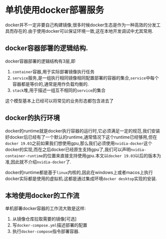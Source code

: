 # 单机使用docker部署服务

docker并不一定非要自己构建镜像,很多时候docker生态是作为一种高效的分发工具而存在的.由于使用docker可以保证环境一致,这在本地开发调试中尤其常用.

## docker容器部署的逻辑结构.

docker容器部署的逻辑结构有3层,即

1. `container`容器,用于实际部署镜像执行任务
2. `service`服务,是一组执行相同镜像相同配置部署的容器的集合,`service`中每个容器都是等价的,通常是用作负载均衡的.
3. `stack`堆,用于描述一组互不相同的`service`的集合

这个模型基本上已经可以将常见的业务形态都包含进去了

## docker的执行环境

docker的runtime就是docker执行容器的运行时,它必须满足一定的规范,我们安装好docker后已经有了一个默认的runtime,通常情况下这个runtime已经够用,但在`docker 19.03`之前如果我们想使用gpu,那么我们必须使用`nvidia-docker`这个docker的实现,而在之后docker已经原生支持gpu了,我们可以声明`nvidia-container-runtime`的位置来直接支持使用gpu.本文以`docker 19.03`以后的版本为准,因此就不介绍`nvidia-docker`了.

docker的runtime都是基于`linux`内核的,因此在windows上或者macos上执行docker实际都是使用的虚拟机.这都是通过集成环境`docker desktop`实现的安装.


## 本地使用docker的工作流

单机部署docker容器的工作流大致是这样:

1. 从镜像仓库拉取需要的镜像[可选]
2. 写`docker-compose.yml`描述部署的配置
3. 执行`docker-compose`指令部署容器.


